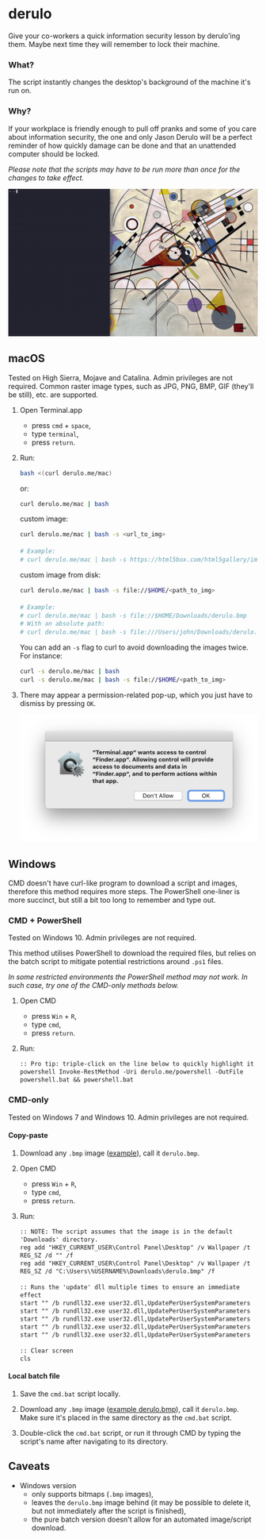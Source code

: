 # derulo

Give your co-workers a quick information security lesson by derulo'ing them. Maybe next time they will remember to lock their machine.

### What?

The script instantly changes the desktop's background of the machine it's run on.

### Why?

If your workplace is friendly enough to pull off pranks and some of you care about information security, the one and only Jason Derulo will be a perfect reminder of how quickly damage can be done and that an unattended computer should be locked.

_Please note that the scripts may have to be run more than once for the changes to take effect._

![Demo GIF](./assets/derulo-demo.gif)

## macOS

Tested on High Sierra, Mojave and Catalina. Admin privileges are not required. Common raster image types, such as JPG, PNG, BMP, GIF (they'll be still), etc. are supported.

1. Open Terminal.app

   - press `cmd` + `space`,
   - type `terminal`,
   - press `return`.

2. Run:

   ```bash
   bash <(curl derulo.me/mac)
   ```

   or:

   ```bash
   curl derulo.me/mac | bash
   ```

   custom image:

   ```bash
   curl derulo.me/mac | bash -s <url_to_img>

   # Example:
   # curl derulo.me/mac | bash -s https://html5box.com/html5gallery/images/Waves_1024.jpg
   ```

   custom image from disk:

   ```bash
   curl derulo.me/mac | bash -s file://$HOME/<path_to_img>

   # Example:
   # curl derulo.me/mac | bash -s file://$HOME/Downloads/derulo.bmp
   # With an absolute path:
   # curl derulo.me/mac | bash -s file:///Users/john/Downloads/derulo.bmp
   ```

   You can add an `-s` flag to curl to avoid downloading the images twice. For instance:

   ```bash
   curl -s derulo.me/mac | bash
   curl -s derulo.me/mac | bash -s file://$HOME/<path_to_img>
   ```

3. There may appear a permission-related pop-up, which you just have to dismiss by pressing `OK`.

   ![Warning pop-up](https://raw.githubusercontent.com/amrwc/derulo/master/assets/warning-pop-up.png)

## Windows

CMD doesn't have curl-like program to download a script and images, therefore this method requires more steps. The PowerShell one-liner is more succinct, but still a bit too long to remember and type out.

### CMD + PowerShell

Tested on Windows 10. Admin privileges are not required.

This method utilises PowerShell to download the required files, but relies on the batch script to mitigate potential restrictions around `.ps1` files.

_In some restricted environments the PowerShell method may not work. In such case, try one of the CMD-only methods below._

1. Open CMD

   - press `Win` + `R`,
   - type `cmd`,
   - press `return`.

2. Run:

   ```batch
   :: Pro tip: triple-click on the line below to quickly highlight it
   powershell Invoke-RestMethod -Uri derulo.me/powershell -OutFile powershell.bat && powershell.bat
   ```

### CMD-only

Tested on Windows 7 and Windows 10. Admin privileges are not required.

#### Copy-paste

1. Download any `.bmp` image ([example](https://i7.putstuffonline.com/0rtEegbeDUI/putstuffonline.bmp)), call it `derulo.bmp`.

2. Open CMD

   - press `Win` + `R`,
   - type `cmd`,
   - press `return`.

3. Run:

   ```batch
   :: NOTE: The script assumes that the image is in the default 'Downloads' directory.
   reg add "HKEY_CURRENT_USER\Control Panel\Desktop" /v Wallpaper /t REG_SZ /d "" /f
   reg add "HKEY_CURRENT_USER\Control Panel\Desktop" /v Wallpaper /t REG_SZ /d "C:\Users\%USERNAME%\Downloads\derulo.bmp" /f

   :: Runs the 'update' dll multiple times to ensure an immediate effect
   start "" /b rundll32.exe user32.dll,UpdatePerUserSystemParameters
   start "" /b rundll32.exe user32.dll,UpdatePerUserSystemParameters
   start "" /b rundll32.exe user32.dll,UpdatePerUserSystemParameters
   start "" /b rundll32.exe user32.dll,UpdatePerUserSystemParameters
   start "" /b rundll32.exe user32.dll,UpdatePerUserSystemParameters

   :: Clear screen
   cls
   ```

#### Local batch file

1. Save the `cmd.bat` script locally.

2. Download any `.bmp` image ([example derulo.bmp](http://nsfpl.com/wp-content/uploads/2015/03/jason-derulo.bmp)), call it `derulo.bmp`. Make sure it's placed in the same directory as the `cmd.bat` script.

3. Double-click the `cmd.bat` script, or run it through CMD by typing the script's name after navigating to its directory.

## Caveats

- Windows version
  - only supports bitmaps (`.bmp` images),
  - leaves the `derulo.bmp` image behind (it may be possible to delete it, but not immediately after the script is finished),
  - the pure batch version doesn't allow for an automated image/script download.
